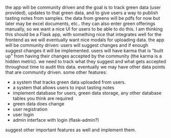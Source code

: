 the app will be community driven and the goal is to track green data (user provided), updates to that green data, and to give users a way to publish tasting notes from samples. the data from greens will be pdfs for now but later may be excel documents, etc.. they can also enter green offerings manually, so we want a nice UI for users to be able to do this. I am thinking this should be a Flask app, with something nice that integrates well for the frontend as we will eventually want nice modals for uploading data. the app will be community driven: users will suggest changes and if enough suggest changes it will be implemented. users will have karma that is "built up" from having their changes accepted by the community (the karma is a hidden metric). we need to track what they suggest and what gets accepted throughout time to audit this data. eventually we may have other data points that are community driven. some other features: 

- a system that tracks green data uploaded from users. 
- a system that allows users to input tasting notes
- implement database for users, green data storage, any other database tables you think are required
- green data does change
- user registration
- user login
- admin interface with login (flask-admin?)

suggest other important features as well and implement them.